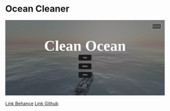 # Ocean Cleaner

![Game preview](assets/preview.webp)

[Link Behance](https://www.behance.net/gallery/226973023/Clean-Ocean-Game-Uj)
[Link Github](https://github.com/Filipe-Santos17/ocean-cleaner)
